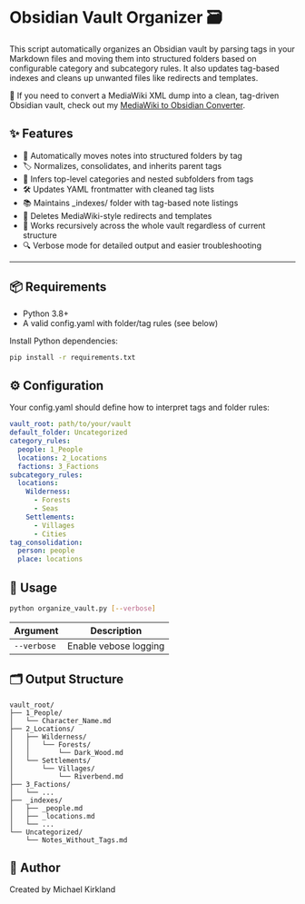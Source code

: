 # Obsidian Vault Organizer 🗃️

This script automatically organizes an Obsidian vault by parsing tags in your Markdown files and moving them into structured folders based on configurable category and subcategory rules. It also updates tag-based indexes and cleans up unwanted files like redirects and templates.

🧭 If you need to convert a MediaWiki XML dump into a clean, tag-driven Obsidian vault, check out my [MediaWiki to Obsidian Converter](https://github.com/mak-kirkland/mediawiki-to-obsidian).

## ✨ Features
- 📁 Automatically moves notes into structured folders by tag
- 🏷️ Normalizes, consolidates, and inherits parent tags
- 🧠 Infers top-level categories and nested subfolders from tags
- 🛠️ Updates YAML frontmatter with cleaned tag lists
- 📚 Maintains _indexes/ folder with tag-based note listings
- 🧹 Deletes MediaWiki-style redirects and templates
- 🔄 Works recursively across the whole vault regardless of current structure
- 🔍 Verbose mode for detailed output and easier troubleshooting

--- 

## 📦 Requirements

- Python 3.8+
- A valid config.yaml with folder/tag rules (see below)

Install Python dependencies:

```bash
pip install -r requirements.txt
```

## ⚙️ Configuration

Your config.yaml should define how to interpret tags and folder rules:

```yaml
vault_root: path/to/your/vault
default_folder: Uncategorized
category_rules:
  people: 1_People
  locations: 2_Locations
  factions: 3_Factions
subcategory_rules:
  locations:
    Wilderness:
      - Forests
      - Seas
    Settlements:
      - Villages
      - Cities
tag_consolidation:
  person: people
  place: locations
```

## 🚀 Usage

```bash
python organize_vault.py [--verbose]
```

| Argument    | Description           |
| ----------- | --------------------- |
| `--verbose` | Enable vebose logging |

## 🗂️ Output Structure

```text
vault_root/
├── 1_People/
│   └── Character_Name.md
├── 2_Locations/
│   ├── Wilderness/
│   │   └── Forests/
│   │       └── Dark_Wood.md
│   └── Settlements/
│       └── Villages/
│           └── Riverbend.md
├── 3_Factions/
│   └── ...
├── _indexes/
│   ├── _people.md
│   ├── _locations.md
│   └── ...
└── Uncategorized/
    └── Notes_Without_Tags.md
```

## 👤 Author

Created by Michael Kirkland
